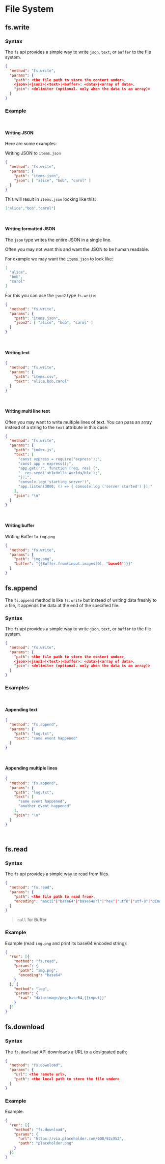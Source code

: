 # File System

## fs.write

### Syntax

The `fs` api provides a simple way to write `json`, `text`, or `buffer` to the file system.

```json
{
  "method": "fs.write",
  "params": {
    "path": <the file path to store the content under>,
    <json>|<json2>|<text>|<buffer>: <data>|<array of data>,
    "join": <delimiter (optional. only when the data is an array)>
  }
}
```

### Example

<br>

#### Writing JSON

Here are some examples:

Writing JSON to `items.json`

```json
{
  "method": "fs.write",
  "params": {
    "path": "items.json",
    "json": [ "alice", "bob", "carol" ]
  }
}
```

This will result in `items.json` looking like this:

```json
["alice","bob","carol"]
```

<br>

#### Writing formatted JSON 

The `json` type writes the entire JSON in a single line.

Often you may not want this and want the JSON to be human readable.

For example we may want the `items.json` to look like:

```json
[
  "alice",
  "bob",
  "carol"
]
```

For this you can use the `json2` type `fs.write`:

```json
{
  "method": "fs.write",
  "params": {
    "path": "items.json",
    "json2": [ "alice", "bob", "carol" ]
  }
}
```

<br>

#### Writing text

```json
{
  "method": "fs.write",
  "params": {
    "path": "items.csv",
    "text": "alice,bob,carol"
  }
}
```

<br>

#### Writing multi line text

Often you may want to write multiple lines of text. You can pass an array instead of a string to the `text` attribute in this case:

```json
{
  "method": "fs.write",
  "params": {
    "path": "index.js",
    "text": [
      "const express = require('express');",
      "const app = express();",
      "app.get('/', function (req, res) {",
      "  res.send('<h1>Hello World</h1>');",
      "});",
      "console.log('starting server')",
      "app.listen(3000, () => { console.log ('server started') });"
    ],
    "join": "\n"
  }
}
```

<br>

#### Writing buffer

Writing Buffer to `img.png`

```json
{
  "method": "fs.write",
  "params": {
    "path": "img.png",
    "buffer": "{{Buffer.from(input.images[0], "base64")}}"
  }
}
```

## fs.append

The `fs.append` method is like `fs.write` but instead of writing data freshly to a file, it appends the data at the end of the specified file.

### Syntax

The `fs` api provides a simple way to write `json`, `text`, or `buffer` to the file system.

```json
{
  "method": "fs.write",
  "params": {
    "path": <the file path to store the content under>,
    <json>|<json2>|<text>|<buffer>: <data>|<array of data>,
    "join": <delimiter (optional. only when the data is an array)>
  }
}
```

### Examples

<br>

#### Appending text

```json
{
  "method": "fs.append",
  "params": {
    "path": "log.txt",
    "text": "some event happened"
  }
}
```

<br>

#### Appending multiple lines

```json
{
  "method": "fs.append",
  "params": {
    "path": "log.txt",
    "text": [
      "some event happened",
      "another event happened"
    ],
    "join": "\n"
  }
}
```

<br>

## fs.read

### Syntax

The `fs` api provides a simple way to read from files.

```json
{
  "method": "fs.read",
  "params": {
    "path": <the file path to read from>,
    "encoding": "ascii"|"base64"|"base64url"|"hex"|"utf8"|"utf-8"|"binary"|null
  }
}
```

> `null` for Buffer

### Example

Example (read `img.png` and print its base64 encoded string):

```json
{
  "run": [{
    "method": "fs.read",
    "params": {
      "path": "img.png",
      "encoding": "base64"
    }
  }, {
    "method": "log",
    "params": {
      "raw": "data:image/png;base64,{{input}}"
    }
  }]
}
```

## fs.download

### Syntax

The `fs.download` API downloads a URL to a designated path:

```json
{
  "method": "fs.download",
  "params": {
    "url": <the remote url>,
    "path": <the local path to store the file under>
  }
}
```

### Example

Example:

```json
{
  "run": [{
    "method": "fs.download",
    "params": {
      "url": "https://via.placeholder.com/600/92c952",
      "path": "placeholder.png"
    }
  }]
}
```
